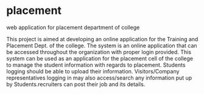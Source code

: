 # placement
web application for placement department of college

This project is aimed at developing an online application for the Training and Placement Dept. of the college.
The system is an online application that can be accessed throughout the organization with proper login provided. 
This system can be used as an application for the placement cell of the college to manage the student information with regards to placement. 
Students logging should be able to upload their information. Visitors/Company representatives logging in may also access/search any 
information put up by Students.recruiters can post their job and its details.
